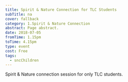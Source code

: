 ```yaml
---
title: Spirit & Nature Connection for TLC Students
subTitle: na
cover: fallback
category: 1.Spirit & Nature Connection
abstract: Page abstract.
date: 2018-07-05
fromTime: 1.15pm
toTime: 4.15pm
type: event
cost: Free
tags:
  - sncChildren
---
```


Spirit & Nature connection session for only TLC students.

